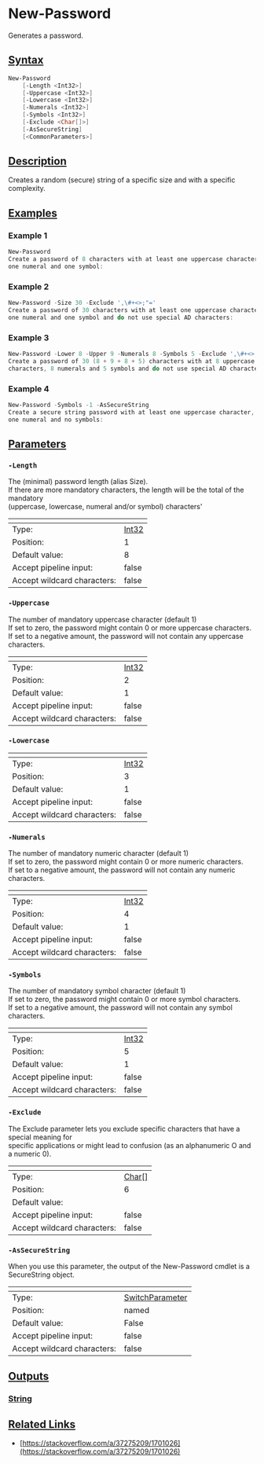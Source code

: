 # New-Password
Generates a password.
## [Syntax](#syntax)
```PowerShell
New-Password
    [-Length <Int32>]
    [-Uppercase <Int32>]
    [-Lowercase <Int32>]
    [-Numerals <Int32>]
    [-Symbols <Int32>]
    [-Exclude <Char[]>]
    [-AsSecureString]
    [<CommonParameters>]
```
## [Description](#description)
 Creates a random (secure) string of a specific size and with a specific complexity.

## [Examples](exampls)
### Example 1
```PowerShell
New-Password
Create a password of 8 characters with at least one uppercase character, one lowercase character,
one numeral and one symbol:
```
### Example 2
```PowerShell
New-Password -Size 30 -Exclude ',\#+<>;"='
Create a password of 30 characters with at least one uppercase character, one lowercase character,
one numeral and one symbol and do not use special AD characters:
```
### Example 3
```PowerShell
New-Password -Lower 8 -Upper 9 -Numerals 8 -Symbols 5 -Exclude ',\#+<>;"='
Create a password of 30 (8 + 9 + 8 + 5) characters with at 8 uppercase characters, 9 lowercase
characters, 8 numerals and 5 symbols and do not use special AD characters:
```
### Example 4
```PowerShell
New-Password -Symbols -1 -AsSecureString
Create a secure string password with at least one uppercase character, one lowercase character,
one numeral and no symbols:
```
## [Parameters](#parameters)
### `-Length`
 The (minimal) password length (alias Size).  
If there are more mandatory characters, the length will be the total of the mandatory  
(uppercase, lowercase, numeral and/or symbol) characters&#39;

| <!--                    --> | <!-- --> |
| --------------------------- | -------- |
| Type:                       | [Int32](https://docs.microsoft.com/en-us/dotnet/api/System.Int32) |
| Position:                   | 1 |
| Default value:              | 8 |
| Accept pipeline input:      | false |
| Accept wildcard characters: | false |
### `-Uppercase`
 The number of mandatory uppercase character (default 1)  
If set to zero, the password might contain 0 or more uppercase characters.  
If set to a negative amount, the password will not contain any uppercase characters.

| <!--                    --> | <!-- --> |
| --------------------------- | -------- |
| Type:                       | [Int32](https://docs.microsoft.com/en-us/dotnet/api/System.Int32) |
| Position:                   | 2 |
| Default value:              | 1 |
| Accept pipeline input:      | false |
| Accept wildcard characters: | false |
### `-Lowercase`
| <!--                    --> | <!-- --> |
| --------------------------- | -------- |
| Type:                       | [Int32](https://docs.microsoft.com/en-us/dotnet/api/System.Int32) |
| Position:                   | 3 |
| Default value:              | 1 |
| Accept pipeline input:      | false |
| Accept wildcard characters: | false |
### `-Numerals`
 The number of mandatory numeric character (default 1)  
If set to zero, the password might contain 0 or more numeric characters.  
If set to a negative amount, the password will not contain any numeric characters.

| <!--                    --> | <!-- --> |
| --------------------------- | -------- |
| Type:                       | [Int32](https://docs.microsoft.com/en-us/dotnet/api/System.Int32) |
| Position:                   | 4 |
| Default value:              | 1 |
| Accept pipeline input:      | false |
| Accept wildcard characters: | false |
### `-Symbols`
 The number of mandatory symbol character (default 1)  
If set to zero, the password might contain 0 or more symbol characters.  
If set to a negative amount, the password will not contain any symbol characters.

| <!--                    --> | <!-- --> |
| --------------------------- | -------- |
| Type:                       | [Int32](https://docs.microsoft.com/en-us/dotnet/api/System.Int32) |
| Position:                   | 5 |
| Default value:              | 1 |
| Accept pipeline input:      | false |
| Accept wildcard characters: | false |
### `-Exclude`
 The Exclude parameter lets you exclude specific characters that have a special meaning for  
specific applications or might lead to confusion (as an alphanumeric O and a numeric 0).

| <!--                    --> | <!-- --> |
| --------------------------- | -------- |
| Type:                       | [Char[]](https://docs.microsoft.com/en-us/dotnet/api/System.Char[]) |
| Position:                   | 6 |
| Default value:              |  |
| Accept pipeline input:      | false |
| Accept wildcard characters: | false |
### `-AsSecureString`
 When you use this parameter, the output of the New-Password cmdlet is a SecureString object.

| <!--                    --> | <!-- --> |
| --------------------------- | -------- |
| Type:                       | [SwitchParameter](https://docs.microsoft.com/en-us/dotnet/api/System.Management.Automation.SwitchParameter) |
| Position:                   | named |
| Default value:              | False |
| Accept pipeline input:      | false |
| Accept wildcard characters: | false |
## [Outputs](#outputs)
### [String](https://docs.microsoft.com/en-us/dotnet/api/System.String)
## [Related Links](#related-links)
* [https://stackoverflow.com/a/37275209/1701026](https://stackoverflow.com/a/37275209/1701026)
